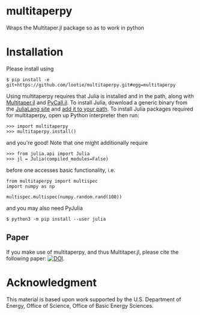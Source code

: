 # multitaperpy
Wraps the Multitaper.jl package so as to work in python

# Installation

Please install using 
```
$ pip install -e git+https://github.com/lootie/multitaperpy.git#egg=multitaperpy
```
Using multitaperpy requires that Julia is installed and in the path, along with
[Multitaper.jl](https://github.com/lootie/Multitaper.jl) and
[PyCall.jl](https://github.com/JuliaPy/PyCall.jl). To install Julia, download a
generic binary from the [JuliaLang site](https://julialang.org/) and 
[add it to your path](https://julialang.org/downloads/platform/). To install Julia
packages required for multitaperpy, open up Python interpreter then run:

```
>>> import multitaperpy
>>> multitaperpy.install()
```

and you're good! Note that one might additionally require

```
>>> from julia.api import Julia
>>> jl = Julia(compiled_modules=False)
```

before one accesses basic functionality, i.e.

```
from multitaperpy import multispec 
import numpy as np

multispec.multispec(numpy.random.rand(100))
```

and you may also need PyJulia

```
$ python3 -m pip install --user julia
```
## Paper

If you make use of multitaperpy, and thus Multitaper.jl, please cite the following paper: [![DOI](https://joss.theoj.org/papers/10.21105/joss.02463/status.svg)](https://doi.org/10.21105/joss.02463).

# Acknowledgment

This material is based upon work supported by the U.S. Department of Energy, Office
of Science, Office of Basic Energy Sciences.
